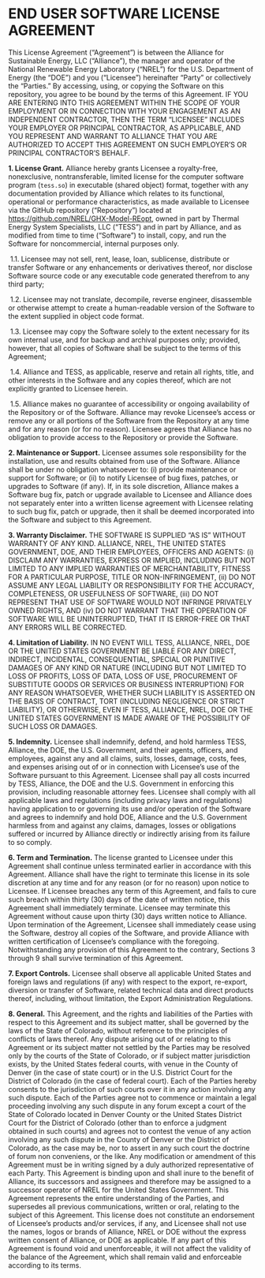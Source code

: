 <h1> END USER SOFTWARE LICENSE AGREEMENT </h1>

This License Agreement (“Agreement”) is between the Alliance for Sustainable Energy, LLC (“Alliance”),  the manager and operator of the National Renewable Energy Laboratory (“NREL”) for the U.S. Department of Energy (the “DOE”) and you (“Licensee”) hereinafter “Party” or collectively the “Parties.” By accessing, using, or copying the Software on this repository, you agree to be bound by the terms of this Agreement.
IF YOU ARE ENTERING INTO THIS AGREEMENT WITHIN THE SCOPE OF YOUR EMPLOYMENT OR IN CONNECTION WITH YOUR ENGAGEMENT AS AN INDEPENDENT CONTRACTOR, THEN THE TERM “LICENSEE” INCLUDES YOUR EMPLOYER OR PRINCIPAL CONTRACTOR, AS APPLICABLE, AND YOU REPRESENT AND WARRANT TO ALLIANCE THAT YOU ARE AUTHORIZED TO ACCEPT THIS AGREEMENT ON SUCH EMPLOYER’S OR PRINCIPAL CONTRACTOR’S BEHALF.

**1.	License Grant.** 
Alliance hereby grants Licensee a royalty-free, nonexclusive, nontransferable, limited license for the computer software program (`tess.so`) in executable (shared object) format, together with any documentation provided by Alliance which relates to its functional, operational or performance characteristics, as made available to Licensee via the GitHub repository (“Repository”) located at https://github.com/NREL/GHX-Model-REopt, owned in part by Thermal Energy System Specialists, LLC (“TESS”) and in part by Alliance, and as modified from time to time  (“Software”) to install, copy, and run the Software for noncommercial, internal purposes only.   

&nbsp;1.1.	Licensee may not sell, rent, lease, loan, sublicense, distribute or transfer Software or any enhancements or derivatives thereof, nor disclose Software source code or any executable code generated therefrom to any third party; 

&nbsp;1.2.	Licensee may not translate, decompile, reverse engineer, disassemble or otherwise attempt to create a human-readable version of the Software to the extent supplied in object code format. 

&nbsp;1.3.	Licensee may copy the Software solely to the extent necessary for its own internal use, and for backup and archival purposes only; provided, however, that all copies of Software shall be subject to the terms of this Agreement;  

&nbsp;1.4.	Alliance and TESS, as applicable, reserve and retain all rights, title, and other interests in the Software and any copies thereof, which are not explicitly granted to Licensee herein. 

&nbsp;1.5.  Alliance makes no guarantee of accessibility or ongoing availability of the Repository or of the Software. Alliance may revoke Licensee’s access or remove any or all portions of the Software from the Repository at any time and for any reason (or for no reason). Licensee agrees that Alliance has no obligation to provide access to the Repository or provide the Software.

**2.  Maintenance or Support.** Licensee assumes sole responsibility for the installation, use and results obtained from use of the Software.  Alliance shall be under no obligation whatsoever to: (i) provide maintenance or support for Software; or (ii) to notify Licensee of bug fixes, patches, or upgrades to Software (if any).  If, in its sole discretion,  Alliance makes a Software bug fix, patch or upgrade available to Licensee and  Alliance does not separately enter into a written license agreement with Licensee relating to such bug fix, patch or upgrade, then it shall be deemed incorporated into the Software and subject to this Agreement.

**3. Warranty Disclaimer.**  THE SOFTWARE IS SUPPLIED “AS IS” WITHOUT WARRANTY OF ANY KIND.  ALLIANCE, NREL, THE UNITED STATES GOVERNMENT, DOE, AND THEIR EMPLOYEES, OFFICERS AND AGENTS: (i) DISCLAIM ANY WARRANTIES, EXPRESS OR IMPLIED, INCLUDING BUT NOT LIMITED TO ANY IMPLIED WARRANTIES OF MERCHANTABILITY, FITNESS FOR A PARTICULAR PURPOSE, TITLE OR NON-INFRINGEMENT, (ii) DO NOT ASSUME ANY LEGAL LIABILITY OR RESPONSIBILITY FOR THE ACCURACY, COMPLETENESS, OR USEFULNESS OF SOFTWARE, (iii) DO NOT REPRESENT THAT USE OF SOFTWARE WOULD NOT INFRINGE PRIVATELY OWNED RIGHTS, AND (iv)  DO NOT WARRANT THAT THE OPERATION OF SOFTWARE WILL BE UNINTERRUPTED, THAT IT IS ERROR-FREE OR THAT ANY ERRORS WILL BE CORRECTED.

**4. Limitation of Liability.** IN NO EVENT WILL TESS, ALLIANCE, NREL, DOE OR THE UNITED STATES GOVERNMENT BE LIABLE FOR ANY DIRECT, INDIRECT, INCIDENTAL, CONSEQUENTIAL, SPECIAL OR PUNITIVE DAMAGES OF ANY KIND OR NATURE (INCLUDING BUT NOT LIMITED TO LOSS OF PROFITS, LOSS OF DATA, LOSS OF USE, PROCUREMENT OF SUBSTITUTE GOODS OR SERVICES OR BUSINESS INTERRUPTION) FOR ANY REASON WHATSOEVER, WHETHER SUCH LIABILITY IS ASSERTED ON THE BASIS OF CONTRACT, TORT (INCLUDING NEGLIGENCE OR STRICT LIABILITY), OR OTHERWISE, EVEN IF TESS, ALLIANCE, NREL, DOE OR THE UNITED STATES GOVERNMENT IS MADE AWARE OF THE POSSIBILITY OF SUCH LOSS OR DAMAGES. 

**5. Indemnity.** Licensee shall indemnify, defend, and hold harmless TESS, Alliance, the DOE, the U.S. Government, and their agents, officers, and employees, against any and all claims, suits, losses, damage, costs, fees, and expenses arising out of or in connection with Licensee’s use of the Software pursuant to this Agreement.  Licensee shall pay all costs incurred by TESS, Alliance, the DOE and the U.S. Government in enforcing this provision, including reasonable attorney fees.  Licensee shall comply with all applicable laws and regulations (including privacy laws and regulations) having application to or governing its use and/or operation of the Software and agrees to indemnify and hold DOE, Alliance and the U.S. Government harmless from and against any claims, damages, losses or obligations suffered or incurred by Alliance directly or indirectly arising from its failure to so comply.  

**6. Term and Termination.** The license granted to Licensee under this Agreement shall continue unless terminated earlier in accordance with this Agreement. Alliance shall have the right to terminate this license in its sole discretion at any time and for any reason (or for no reason) upon notice to Licensee.  If Licensee breaches any term of this Agreement, and fails to cure such breach within thirty (30) days of the date of written notice, this Agreement shall immediately terminate.  Licensee may terminate this Agreement without cause upon thirty (30) days written notice to Alliance.  Upon termination of the Agreement, Licensee shall immediately cease using the Software, destroy all copies of the Software, and provide Alliance with written certification of Licensee’s compliance with the foregoing.  Notwithstanding any provision of this Agreement to the contrary, Sections 3 through 9 shall survive termination of this Agreement.

**7. Export Controls.** Licensee shall observe all applicable United States and foreign laws and regulations (if any) with respect to the export, re-export, diversion or transfer of Software, related technical data and direct products thereof, including, without limitation, the Export Administration Regulations.

**8. General.** This Agreement, and the rights and liabilities of the Parties with respect to this Agreement and its subject matter, shall be governed by the laws of the State of Colorado, without reference to the principles of conflicts of laws thereof.  Any dispute arising out of or relating to this Agreement or its subject matter not settled by the Parties may be resolved only by the courts of the State of Colorado, or if subject matter jurisdiction exists, by the United States federal courts, with venue in the County of Denver (in the case of state court) or in the U.S. District Court for the District of Colorado (in the case of federal court).  Each of the Parties hereby consents to the jurisdiction of such courts over it in any action involving any such dispute.  Each of the Parties agree not to commence or maintain a legal proceeding involving any such dispute in any forum except a court of the State of Colorado located in Denver County or the United States District Court for the District of Colorado (other than to enforce a judgment obtained in such courts) and agrees not to contest the venue of any action involving any such dispute in the County of Denver or the District of Colorado, as the case may be, nor to assert in any such court the doctrine of forum non conveniens, or the like. Any modification or amendment of this Agreement must be in writing signed by a duly authorized representative of each Party.  This Agreement is binding upon and shall inure to the benefit of  Alliance, its successors and assignees and therefore may be assigned to a successor operator of NREL for the United States Government.  This Agreement represents the entire understanding of the Parties, and supersedes all previous communications, written or oral, relating to the subject of this Agreement.  This license does not constitute an endorsement of Licensee’s products and/or services, if any, and Licensee shall not use the names, logos or brands of  Alliance, NREL or DOE without the express written consent of  Alliance, or DOE as applicable.  If any part of this Agreement is found void and unenforceable, it will not affect the validity of the balance of the Agreement, which shall remain valid and enforceable according to its terms.    

